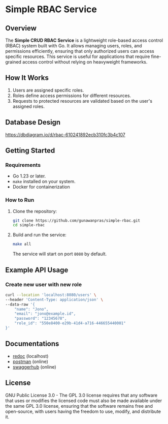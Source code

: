 # Simple RBAC Service

## Overview

The **Simple CRUD RBAC Service** is a lightweight role-based access control (RBAC) system built with Go. It allows managing users, roles, and permissions efficiently, ensuring that only authorized users can access specific resources. This service is useful for applications that require fine-grained access control without relying on heavyweight frameworks.

## How It Works

1. Users are assigned specific roles.
2. Roles define access permissions for different resources.
3. Requests to protected resources are validated based on the user's assigned roles.

## Database Design
https://dbdiagram.io/d/rbac-610241892ecb310fc3b4c107

## Getting Started

### Requirements

- Go 1.23 or later.
- `make` installed on your system.
- Docker for containerization

### How to Run

1. Clone the repository:
   ```bash
   git clone https://github.com/gunawanpras/simple-rbac.git
   cd simple-rbac
   ```

2. Build and run the service:
   ```bash
   make all
   ```
   The service will start on port `8080` by default.

## Example API Usage

### Create new user with new role
```bash
curl --location 'localhost:8080/users' \
--header 'Content-Type: application/json' \
--data-raw '{
    "name": "Jono",
    "email": "jono@example.id",
    "password": "12345678",    
    "role_id": "550e8400-e29b-41d4-a716-446655440001"
}'
```

## Documentations
- [redoc](http://localhost:8080/docs) (localhost)
- [postman](https://documenter.getpostman.com/view/819887/2sAYQiBnzx) (online)
- [swaggerhub](https://app.swaggerhub.com/apis-docs/gunawanpras/role-based_access_control_api/1.0.0) (online)

## License

GNU Public License 3.0 - The GPL 3.0 license requires that any software that uses or modifies the licensed code must also be made available under the same GPL 3.0 license, ensuring that the software remains free and open-source, with users having the freedom to use, modify, and distribute it.
